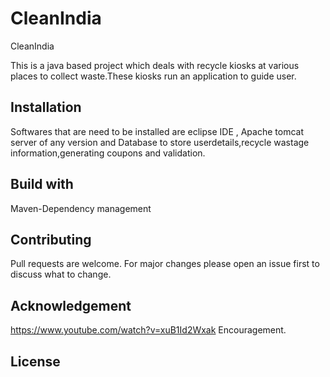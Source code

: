 # CleanIndia
CleanIndia 

This is a java based project which deals with recycle kiosks at various places to collect waste.These kiosks run an application to guide user.

## Installation

Softwares that are need to be installed are eclipse IDE , Apache tomcat server of any version and Database to store userdetails,recycle wastage information,generating coupons and validation.

## Build with

Maven-Dependency management

## Contributing

Pull requests are welcome. For major changes please open an issue first to discuss what to change.

## Acknowledgement

https://www.youtube.com/watch?v=xuB1Id2Wxak
Encouragement.

## License

